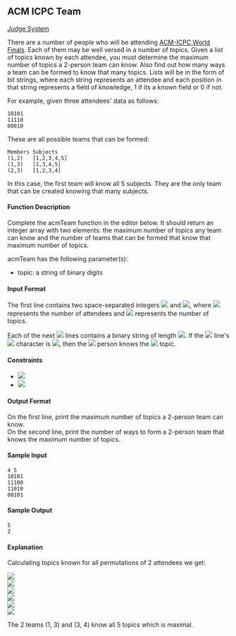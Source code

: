 ## ACM ICPC Team

[Judge System](https://www.hackerrank.com/challenges/acm-icpc-team/problem)

There are a number of people who will be attending [ACM-ICPC World Finals](https://en.wikipedia.org/wiki/International_Collegiate_Programming_Contest). Each of them may be well versed in a number of topics. Given a list of topics known by each attendee, you must determine the maximum number of topics a 2-person team can know. Also find out how many ways a team can be formed to know that many topics. Lists will be in the form of bit strings, where each string represents an attendee and each position in that string represents a field of knowledge, 1 if its a known field or 0 if not.

For example, given three attendees' data as follows:
````
10101
11110
00010
````
These are all possible teams that can be formed:
````
Members Subjects
(1,2)   [1,2,3,4,5]
(1,3)   [1,3,4,5]
(2,3)   [1,2,3,4]
````
In this case, the first team will know all 5 subjects. They are the only team that can be created knowing that many subjects.

#### Function Description

Complete the acmTeam function in the editor below. It should return an integer array with two elements: the maximum number of topics any team can know and the number of teams that can be formed that know that maximum number of topics.

acmTeam has the following parameter(s):

- topic: a string of binary digits

#### Input Format

The first line contains two space-separated integers <img src="https://latex.codecogs.com/svg.latex?n"> and <img src="https://latex.codecogs.com/svg.latex?\Large&space;m">, where <img src="https://latex.codecogs.com/svg.latex?n"> represents the number of attendees and <img src="https://latex.codecogs.com/svg.latex?m"> represents the number of topics.

Each of the next <img src="https://latex.codecogs.com/svg.latex?n"> lines contains a binary string of length <img src="https://latex.codecogs.com/svg.latex?m">. If the <img src="https://latex.codecogs.com/svg.latex?\Large&space;i^{th}"> line's <img src="https://latex.codecogs.com/svg.latex?j^{th}"> character is <img src="https://latex.codecogs.com/svg.latex?1">, then the <img src="https://latex.codecogs.com/svg.latex?i^{th}"> person knows the <img src="https://latex.codecogs.com/svg.latex?j^{th}"> topic.

#### Constraints
- <img src="https://latex.codecogs.com/svg.latex?\Large&space;2\le{n}\le{500}">
- <img src="https://latex.codecogs.com/svg.latex?\Large&space;1\le{m}\le{500}">

#### Output Format

On the first line, print the maximum number of topics a 2-person team can know.<br>
On the second line, print the number of ways to form a 2-person team that knows the maximum number of topics.

#### Sample Input
````
4 5
10101
11100
11010
00101
````
#### Sample Output
````
5
2
````
#### Explanation

Calculating topics known for all permutations of 2 attendees we get:

<img src="https://latex.codecogs.com/svg.latex?\Large&space;(1,2)\rightarrow{4}"><br>
<img src="https://latex.codecogs.com/svg.latex?\Large&space;(1,3)\rightarrow{5}"><br>
<img src="https://latex.codecogs.com/svg.latex?\Large&space;(1,4)\rightarrow{3}"><br>
<img src="https://latex.codecogs.com/svg.latex?\Large&space;(2,3)\rightarrow{4}"><br>
<img src="https://latex.codecogs.com/svg.latex?\Large&space;(2,4)\rightarrow{4}"><br>
<img src="https://latex.codecogs.com/svg.latex?\Large&space;(3,4)\rightarrow{5}">

The 2 teams (1, 3) and (3, 4) know all 5 topics which is maximal.
